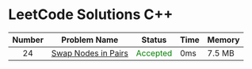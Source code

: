 # LeetCode Solutions C++

| Number | Problem Name                               | Status                                    | Time | Memory |
|:------:|--------------------------------------------|-------------------------------------------|------|--------|
|   24   | [Swap Nodes in Pairs](/blob/master/24.cpp) | <span style="color:green">Accepted</span> | 0ms  | 7.5 MB |